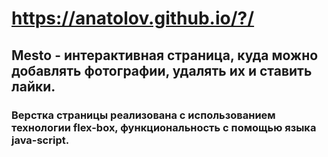 #  https://anatolov.github.io/?/
## Mesto - интерактивная страница, куда можно добавлять фотографии, удалять их и ставить лайки.
### Верстка страницы реализована с использованием технологии flex-box, функциональность с помощью языка java-script.